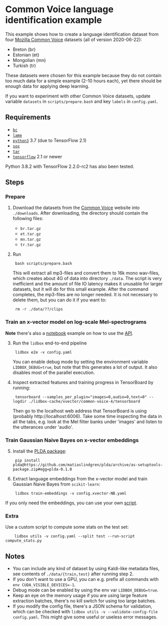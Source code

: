# Common Voice language identification example

This example shows how to create a language identification dataset from four [Mozilla Common Voice](https://voice.mozilla.org/en/datasets) datasets (all of version 2020-06-22):
* Breton (br)
* Estonian (et)
* Mongolian (mn)
* Turkish (tr)

These datasets were chosen for this example because they do not contain too much data for a simple example (2-10 hours each), yet there should be enough data for applying deep learning.

If you want to experiment with other Common Voice datasets, update variable `datasets` in `scripts/prepare.bash` and key `labels` in `config.yaml`.

## Requirements

* [`bc`](https://www.gnu.org/software/bc)
* [`lame`](https://lame.sourceforge.io)
* [`python3`](https://www.python.org/downloads) 3.7 (due to TensorFlow 2.1)
* [`sox`](http://sox.sourceforge.net)
* [`tar`](https://www.gnu.org/software/tar)
* [`tensorflow`](https://www.tensorflow.org/install) 2.1 or newer

Python 3.8.2 with TensorFlow 2.2.0-rc2 has also been tested.

## Steps

### Prepare

1. Download the datasets from the [Common Voice](https://voice.mozilla.org/en/datasets) website into `./downloads`.
After downloading, the directory should contain the following files:
    * `br.tar.gz`
    * `et.tar.gz`
    * `mn.tar.gz`
    * `tr.tar.gz`

2. Run

        bash scripts/prepare.bash
    This will extract all mp3-files and convert them to 16k mono wav-files, which creates about 4G of data into directory `./data`.
    The script is very inefficient and the amount of file IO latency makes it unusable for larger datasets, but it will do for this small example.
    After the command completes, the mp3-files are no longer needed.
    It is not necessary to delete them, but you can do it if you want to:

        rm -r ./data/??/clips

### Train an x-vector model on log-scale Mel-spectrograms

**Note** there's also a [notebook](./common-voice-4.ipynb) example on how to use the [API](/lidbox/api.py).

3. Run the `lidbox` end-to-end pipeline

        lidbox e2e -v config.yaml
    You can enable debug mode by setting the environment variable `LIDBOX_DEBUG=true`, but note that this generates a lot of output.
    It also disables most of the parallel execution.

4. Inspect extracted features and training progress in TensorBoard by running:

        tensorboard --samples_per_plugin="images=0,audio=0,text=0" --logdir ./lidbox-cache/xvector/common-voice-4/tensorboard
    Then go to the localhost web address that TensorBoard is using (probably http://localhost:6006).
    Take some time inspecting the data in all the tabs, e.g. look at the Mel filter banks under 'images' and listen to the utterances under 'audio'.

### Train Gaussian Naive Bayes on x-vector embeddings

5. Install the [PLDA package](https://github.com/RaviSoji/plda):

        pip install plda@https://github.com/matiaslindgren/plda/archive/as-setuptools-package.zip#egg=plda-0.1.0

6. Extract language embeddings from the x-vector model and train Gaussian Naive Bayes from `scikit-learn`:

        lidbox train-embeddings -v config.xvector-NB.yaml

If you only need the embeddings, you can use your own [script](/../../issues/4#issuecomment-652900027).

### Extra

Use a custom script to compute some stats on the test set:

        lidbox utils -v config.yaml --split test --run-script compute_stats.py

## Notes

* You can include any kind of dataset by using Kaldi-like metadata files, see contents of `./data/{train,test}` after running step 2.
* If you don't want to use a GPU, you can e.g. prefix all commands with `env CUDA_VISIBLE_DEVICES=-1`.
* Debug mode can be enabled by using the env var `LIDBOX_DEBUG=true`.
* Keep an eye on the memory usage if you are using large feature extraction batches, there's no kill switch for using too large batches.
* If you modify the config file, there's a JSON schema for validation, which can be checked with `lidbox utils -v --validate-config-file config.yaml`. This might give some useful or useless error messages.
